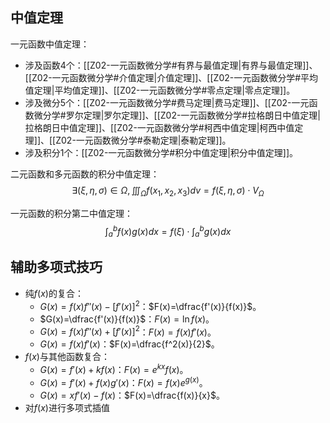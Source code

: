 
## 中值定理

一元函数中值定理：
- 涉及函数4个：[[Z02-一元函数微分学#有界与最值定理|有界与最值定理]]、[[Z02-一元函数微分学#介值定理|介值定理]]、[[Z02-一元函数微分学#平均值定理|平均值定理]]、[[Z02-一元函数微分学#零点定理|零点定理]]。
- 涉及微分5个：[[Z02-一元函数微分学#费马定理|费马定理]]、[[Z02-一元函数微分学#罗尔定理|罗尔定理]]、[[Z02-一元函数微分学#拉格朗日中值定理|拉格朗日中值定理]]、[[Z02-一元函数微分学#柯西中值定理|柯西中值定理]]、[[Z02-一元函数微分学#泰勒定理|泰勒定理]]。
- 涉及积分1个：[[Z02-一元函数微分学#积分中值定理|积分中值定理]]。

二元函数和多元函数的积分中值定理：
$$
\exists (\xi,\eta,\sigma)\in\Omega,\iiint_{\Omega} f(x_1,x_2,x_3)dv=f(\xi,\eta,\sigma)\cdot V_{\Omega}
$$

一元函数的积分第二中值定理：
$$
\int_a^b f(x)g(x)dx=f(\xi)\cdot \int_a^b g(x)dx
$$


## 辅助多项式技巧

- 纯$f(x)$的复合：
	- $G(x)=f(x)f''(x)-[f'(x)]^2$：$F(x)=\dfrac{f'(x)}{f(x)}$。
	- $G(x)=\dfrac{f'(x)}{f(x)}$：$F(x)=\ln f(x)$。
	- $G(x)=f(x)f''(x)+[f'(x)]^2$：$F(x)=f(x)f'(x)$。
	- $G(x)=f(x)f'(x)$：$F(x)=\dfrac{f^2(x)}{2}$。
- $f(x)$与其他函数复合：
	- $G(x)=f'(x)+kf(x)$：$F(x)=e^{kx}f(x)$。
	- $G(x)=f'(x)+f(x)g'(x)$：$F(x)=f(x)e^{g(x)}$。
	- $G(x)=xf'(x)-f(x)$：$F(x)=\dfrac{f(x)}{x}$。
- 对$f(x)$进行多项式插值

